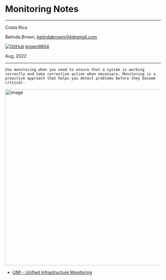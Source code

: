 # Monitoring Notes
----------

Costa Rica

Belinda Brown, belindabrownr04@gmail.com

[![GitHub](https://img.shields.io/badge/--181717?logo=github&logoColor=ffffff)](https://github.com/)
[brown9804](https://github.com/brown9804)

Aug, 2022

----------

`Use monitoring when you need to ensure that a system is working correctly and take corrective action when necessary. Monitoring is a proactive approach that helps you detect problems before they become critical.`

  <img width="572" alt="image" src="https://github.com/brown9804/Obs_Mon_LPath/assets/24630902/d3aeff8a-8aa8-4760-8321-ed88432616c4">

- [UMI - Unified Infrastructure Monitoring](https://www.manageengine.com/it-operations-management/unified-infrastructure-monitoring.html#:~:text=%C2%BBApplications%20Manager-,Unified%20Infrastructure%20Monitoring,tool%20for%20network%20infrastructure%20monitoring.)
